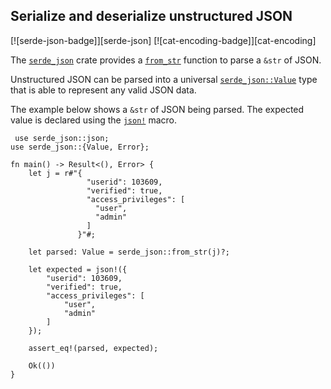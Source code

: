 ## Serialize and deserialize unstructured JSON

[![serde-json-badge]][serde-json] [![cat-encoding-badge]][cat-encoding]

The [`serde_json`] crate provides a [`from_str`] function to parse a `&str` of
JSON.

Unstructured JSON can be parsed into a universal [`serde_json::Value`] type that
is able to represent any valid JSON data.

The example below shows a `&str` of JSON being parsed.  The expected value is declared using the [`json!`] macro.

```rust,edition2018
 use serde_json::json;
use serde_json::{Value, Error};

fn main() -> Result<(), Error> {
    let j = r#"{
                 "userid": 103609,
                 "verified": true,
                 "access_privileges": [
                   "user",
                   "admin"
                 ]
               }"#;

    let parsed: Value = serde_json::from_str(j)?;

    let expected = json!({
        "userid": 103609,
        "verified": true,
        "access_privileges": [
            "user",
            "admin"
        ]
    });

    assert_eq!(parsed, expected);

    Ok(())
}
```

[`from_str`]: https://docs.serde.rs/serde_json/fn.from_str.html
[`json!`]: https://docs.serde.rs/serde_json/macro.json.html
[`serde_json`]: https://docs.serde.rs/serde_json/
[`serde_json::Value`]: https://docs.serde.rs/serde_json/enum.Value.html
